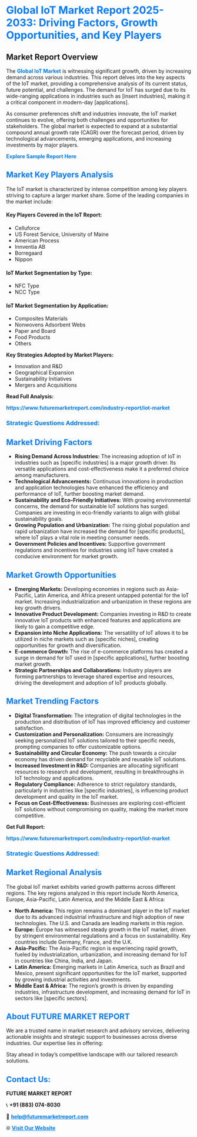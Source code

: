 <h1 style="color: #007BFF;">Global IoT Market Report 2025-2033: Driving Factors, Growth Opportunities, and Key Players</h1>

<section id="overview">
<h2>Market Report Overview</h2>
<p>The <a href="https://www.futuremarketreport.com/industry-report/iot-market" style="color: #007BFF; text-decoration: none;"><strong>Global IoT Market</strong></a> is witnessing significant growth, driven by increasing demand across various industries. This report delves into the key aspects of the IoT market, providing a comprehensive analysis of its current status, future potential, and challenges. The demand for IoT has surged due to its wide-ranging applications in industries such as [insert industries], making it a critical component in modern-day [applications].</p>
<p>As consumer preferences shift and industries innovate, the IoT market continues to evolve, offering both challenges and opportunities for stakeholders. The global market is expected to expand at a substantial compound annual growth rate (CAGR) over the forecast period, driven by technological advancements, emerging applications, and increasing investments by major players.</p>
</section>

<section id="overview">
<p><a href="https://www.futuremarketreport.com/request-sample/reportId=32886" style="color: #007BFF; text-decoration: none;"><strong>Explore Sample Report Here</strong></a></p>
</section>

<section id="key-players">
<h2 style="color: #007BFF;">Market Key Players Analysis</h2>
<p>The IoT market is characterized by intense competition among key players striving to capture a larger market share. Some of the leading companies in the market include:</p>
<h4>Key Players Covered in the IoT Report:</h4>
<ul><li>Celluforce</li><li>US Forest Service, University of Maine</li><li>American Process</li><li>Innventia AB</li><li>Borregaard</li><li>Nippon</li></ul>
<h4>IoT Market Segmentation by Type:</h4>
<ul><li>NFC Type</li><li>NCC Type</li></ul>

<h4>IoT Market Segmentation by Application:</h4>
<ul><li>Composites Materials</li><li>Nonwovens Adsorbent Webs</li><li>Paper and Board</li><li>Food Products</li><li>Others</li></ul>
<p><strong>Key Strategies Adopted by Market Players:</strong></p>
<ul>
<li>Innovation and R&D</li>
<li>Geographical Expansion</li>
<li>Sustainability Initiatives</li>
<li>Mergers and Acquisitions</li>
</ul>
</section>

<section>
<p><strong>Read Full Analysis: </strong></p><a href="https://www.futuremarketreport.com/industry-report/iot-market" style="color: #007BFF; text-decoration: none;"><strong>https://www.futuremarketreport.com/industry-report/iot-market</strong></a>
<h3 style="color: #007BFF;">Strategic Questions Addressed:</h3>
</section>

<section id="driving-factors">
<h2 style="color: #007BFF;">Market Driving Factors</h2>
<ul>
<li><strong>Rising Demand Across Industries:</strong> The increasing adoption of IoT in industries such as [specific industries] is a major growth driver. Its versatile applications and cost-effectiveness make it a preferred choice among manufacturers.</li>
<li><strong>Technological Advancements:</strong> Continuous innovations in production and application technologies have enhanced the efficiency and performance of IoT, further boosting market demand.</li>
<li><strong>Sustainability and Eco-Friendly Initiatives:</strong> With growing environmental concerns, the demand for sustainable IoT solutions has surged. Companies are investing in eco-friendly variants to align with global sustainability goals.</li>
<li><strong>Growing Population and Urbanization:</strong> The rising global population and rapid urbanization have increased the demand for [specific products], where IoT plays a vital role in meeting consumer needs.</li>
<li><strong>Government Policies and Incentives:</strong> Supportive government regulations and incentives for industries using IoT have created a conducive environment for market growth.</li>
</ul>
</section>

<section id="growth-opportunities">
<h2 style="color: #007BFF;">Market Growth Opportunities</h2>
<ul>
<li><strong>Emerging Markets:</strong> Developing economies in regions such as Asia-Pacific, Latin America, and Africa present untapped potential for the IoT market. Increasing industrialization and urbanization in these regions are key growth drivers.</li>
<li><strong>Innovative Product Development:</strong> Companies investing in R&D to create innovative IoT products with enhanced features and applications are likely to gain a competitive edge.</li>
<li><strong>Expansion into Niche Applications:</strong> The versatility of IoT allows it to be utilized in niche markets such as [specific niches], creating opportunities for growth and diversification.</li>
<li><strong>E-commerce Growth:</strong> The rise of e-commerce platforms has created a surge in demand for IoT used in [specific applications], further boosting market growth.</li>
<li><strong>Strategic Partnerships and Collaborations:</strong> Industry players are forming partnerships to leverage shared expertise and resources, driving the development and adoption of IoT products globally.</li>
</ul>
</section>

<section id="trending-factors">
<h2 style="color: #007BFF;">Market Trending Factors</h2>
<ul>
<li><strong>Digital Transformation:</strong> The integration of digital technologies in the production and distribution of IoT has improved efficiency and customer satisfaction.</li>
<li><strong>Customization and Personalization:</strong> Consumers are increasingly seeking personalized IoT solutions tailored to their specific needs, prompting companies to offer customizable options.</li>
<li><strong>Sustainability and Circular Economy:</strong> The push towards a circular economy has driven demand for recyclable and reusable IoT solutions.</li>
<li><strong>Increased Investment in R&D:</strong> Companies are allocating significant resources to research and development, resulting in breakthroughs in IoT technology and applications.</li>
<li><strong>Regulatory Compliance:</strong> Adherence to strict regulatory standards, particularly in industries like [specific industries], is influencing product development and quality in the IoT market.</li>
<li><strong>Focus on Cost-Effectiveness:</strong> Businesses are exploring cost-efficient IoT solutions without compromising on quality, making the market more competitive.</li>
</ul>
</section>

<section>
<p><strong>Get Full Report: </strong></p><a href="https://www.futuremarketreport.com/industry-report/iot-market" style="color: #007BFF; text-decoration: none;"><strong>https://www.futuremarketreport.com/industry-report/iot-market</strong></a>
<h3 style="color: #007BFF;">Strategic Questions Addressed:</h3>
</section>


<section id="regional-analysis">
<h2 style="color: #007BFF;">Market Regional Analysis</h2>
<p>The global IoT market exhibits varied growth patterns across different regions. The key regions analyzed in this report include North America, Europe, Asia-Pacific, Latin America, and the Middle East & Africa:</p>
<ul>
<li><strong>North America:</strong> This region remains a dominant player in the IoT market due to its advanced industrial infrastructure and high adoption of new technologies. The U.S. and Canada are leading markets in this region.</li>
<li><strong>Europe:</strong> Europe has witnessed steady growth in the IoT market, driven by stringent environmental regulations and a focus on sustainability. Key countries include Germany, France, and the U.K.</li>
<li><strong>Asia-Pacific:</strong> The Asia-Pacific region is experiencing rapid growth, fueled by industrialization, urbanization, and increasing demand for IoT in countries like China, India, and Japan.</li>
<li><strong>Latin America:</strong> Emerging markets in Latin America, such as Brazil and Mexico, present significant opportunities for the IoT market, supported by growing industrial activities and investments.</li>
<li><strong>Middle East & Africa:</strong> The region’s growth is driven by expanding industries, infrastructure development, and increasing demand for IoT in sectors like [specific sectors].</li>
</ul>
</section>

<footer>
<h2 style="color: #007BFF;">About FUTURE MARKET REPORT</h2>
<p>We are a trusted name in market research and advisory services, delivering actionable insights and strategic support to businesses across diverse industries. Our expertise lies in offering:</p>

<p>Stay ahead in today’s competitive landscape with our tailored research solutions.</p>

<h2 style="color: #007BFF;">Contact Us:</h2>
<p><strong>FUTURE MARKET REPORT</strong></p>
<p>📞 <strong>+91 (883) 074-8030</strong></p>
<p>📧 <strong><a href="mailto:help@futuremarketreport.com" style="color: #007BFF;">help@futuremarketreport.com</a></strong></p>
<p>🌐 <strong><a href="https://www.futuremarketreport.com/" style="color: #007BFF;">Visit Our Website</a></strong></p>
</footer>